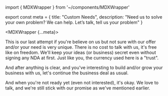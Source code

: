 import { MDXWrapper } from '~/components/MDXWrapper'

export const meta = {
title: "Custom Needs",
description: "Need us to solve your own problem? We can help. Let’s talk, tell us your problem"
}

<MDXWrapper {...meta}>

This is our last attempt if you're believe on us but not sure with our offer and/or your need is very unique. There is no cost to talk with us, it's free like on freedom. We'll keep your ideas (or business) secret even without signing any NDA at first. Just like you, the currency used here is a "trust".

And after anything is clear, and you've interesting to build and/or grow your business with us, let's continue the business deal as usual.

And when you're not ready yet (even not interested), it's okay. We love to talk, and we're still stick with our promise as we've mentioned earlier.

</MDXWrapper>
